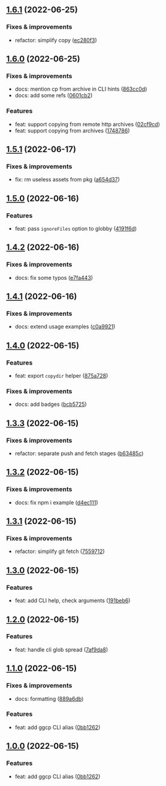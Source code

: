 ## [1.6.1](https://github.com/antongolub/git-glob-cp/compare/v1.6.0...v1.6.1) (2022-06-25)

### Fixes & improvements
* refactor: simplify copy ([ec280f3](https://github.com/antongolub/git-glob-cp/commit/ec280f3650bbb8e21e4c1ef2aa707930d55306bf))

## [1.6.0](https://github.com/antongolub/git-glob-cp/compare/v1.5.1...v1.6.0) (2022-06-25)

### Fixes & improvements
* docs: mention cp from archive in CLI hints ([863cc0d](https://github.com/antongolub/git-glob-cp/commit/863cc0da20761a419ce148891f0142ec6523bdd7))
* docs: add some refs ([0601cb2](https://github.com/antongolub/git-glob-cp/commit/0601cb20a2cb1cbb057dccf44f8754180ea5f433))

### Features
* feat: support copying from remote http archives ([02cf9cd](https://github.com/antongolub/git-glob-cp/commit/02cf9cd21e98565a89bfd736c6465bd9913c5860))
* feat: support copying from archives ([1748786](https://github.com/antongolub/git-glob-cp/commit/1748786e9ca56fe04af9e17e332670f87e91b72c))

## [1.5.1](https://github.com/antongolub/git-glob-cp/compare/v1.5.0...v1.5.1) (2022-06-17)

### Fixes & improvements
* fix: rm useless assets from pkg ([a654d37](https://github.com/antongolub/git-glob-cp/commit/a654d37fd6c4125edf27db146912982ca73f3a5b))

## [1.5.0](https://github.com/antongolub/git-glob-cp/compare/v1.4.2...v1.5.0) (2022-06-16)

### Features
* feat: pass `ignoreFiles` option to globby ([4191f6d](https://github.com/antongolub/git-glob-cp/commit/4191f6ddc0e6b70b70fbc97a342bd56583dbe736))

## [1.4.2](https://github.com/antongolub/git-glob-cp/compare/v1.4.1...v1.4.2) (2022-06-16)

### Fixes & improvements
* docs: fix some typos ([e7fa443](https://github.com/antongolub/git-glob-cp/commit/e7fa443dd69a3b1e13e2cfc42e966873baf25a93))

## [1.4.1](https://github.com/antongolub/git-glob-cp/compare/v1.4.0...v1.4.1) (2022-06-16)

### Fixes & improvements
* docs: extend usage examples ([c0a9921](https://github.com/antongolub/git-glob-cp/commit/c0a99219d979120da01839a287c3e17d6ca62d6b))

## [1.4.0](https://github.com/antongolub/git-glob-cp/compare/v1.3.3...v1.4.0) (2022-06-15)

### Features
* feat: export `copydir` helper ([875a728](https://github.com/antongolub/git-glob-cp/commit/875a728cb6dc2a41ca0b386736b36d7ffa14ee7d))

### Fixes & improvements
* docs: add badges ([bcb5725](https://github.com/antongolub/git-glob-cp/commit/bcb5725b4daaa075b955ea4330f67a3fe050dace))

## [1.3.3](https://github.com/antongolub/git-glob-cp/compare/v1.3.2...v1.3.3) (2022-06-15)

### Fixes & improvements
* refactor: separate push and fetch stages ([b63485c](https://github.com/antongolub/git-glob-cp/commit/b63485cd70edc4d4f8023bb864c35f22606322ea))

## [1.3.2](https://github.com/antongolub/git-glob-cp/compare/v1.3.1...v1.3.2) (2022-06-15)

### Fixes & improvements
* docs: fix npm i example ([d4ec111](https://github.com/antongolub/git-glob-cp/commit/d4ec1111437e9fb39db0f169bca89dd3c9fea211))

## [1.3.1](https://github.com/antongolub/git-glob-cp/compare/v1.3.0...v1.3.1) (2022-06-15)

### Fixes & improvements
* refactor: simplify git fetch ([7559712](https://github.com/antongolub/git-glob-cp/commit/755971296a3e0bd8751b0b20fea28a716f788187))

## [1.3.0](https://github.com/antongolub/git-glob-cp/compare/v1.2.0...v1.3.0) (2022-06-15)

### Features
* feat: add CLI help, check arguments ([191beb6](https://github.com/antongolub/git-glob-cp/commit/191beb6b3188fdeab0d6fa2a12c80f4b45b7a20b))

## [1.2.0](https://github.com/antongolub/git-glob-cp/compare/v1.1.0...v1.2.0) (2022-06-15)

### Features
* feat: handle cli glob spread ([7af9da8](https://github.com/antongolub/git-glob-cp/commit/7af9da891632bd623223db6be0a9c2cec9c981cf))

## [1.1.0](https://github.com/antongolub/git-glob-cp/compare/v1.0.0...v1.1.0) (2022-06-15)

### Fixes & improvements
* docs: formatting ([889a6db](https://github.com/antongolub/git-glob-cp/commit/889a6dbe3d30fc3e6f1faa6dde54ccefdcb34035))

### Features
* feat: add ggcp CLI alias ([0bb1262](https://github.com/antongolub/git-glob-cp/commit/0bb1262be017a3ed0d6f3fe06d3f925d33f0e6d8))

## [1.0.0](https://github.com/antongolub/git-glob-cp/compare/undefined...v1.0.0) (2022-06-15)

### Features
* feat: add ggcp CLI alias ([0bb1262](https://github.com/antongolub/git-glob-cp/commit/0bb1262be017a3ed0d6f3fe06d3f925d33f0e6d8))
